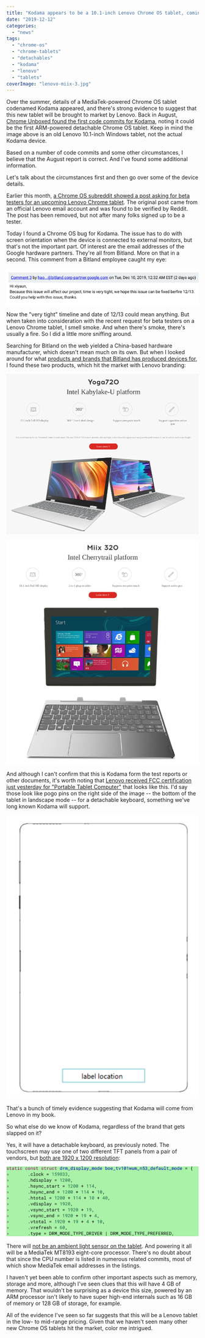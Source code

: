 ```yaml
---
title: "Kodama appears to be a 10.1-inch Lenovo Chrome OS tablet, coming soon"
date: "2019-12-12"
categories: 
  - "news"
tags: 
  - "chrome-os"
  - "chrome-tablets"
  - "detachables"
  - "kodama"
  - "lenovo"
  - "tablets"
coverImage: "lenovo-miix-3.jpg"
---
```


Over the summer, details of a MediaTek-powered Chrome OS tablet codenamed Kodama appeared, and there's strong evidence to suggest that this new tablet will be brought to market by Lenovo. Back in August, [Chrome Unboxed found the first code commits for Kodama](https://chromeunboxed.com/kodama-may-be-the-first-detachable-arm-chromebook/), noting it could be the first ARM-powered detachable Chrome OS tablet. Keep in mind the image above is an old Lenovo 10.1-inch Windows tablet, not the actual Kodama device.

Based on a number of code commits and some other circumstances, I believe that the August report is correct. And I've found some additional information.

Let's talk about the circumstances first and then go over some of the device details.

Earlier this month, [a Chrome OS subreddit showed a post asking for beta testers for an upcoming Lenovo Chrome tablet](https://9to5google.com/2019/12/03/lenovo-chrome-os-tablet-testers/). The original post came from an official Lenovo email account and was found to be verified by Reddit. The post has been removed, but not after many folks signed up to be a tester.

Today I found a Chrome OS bug for Kodama. The issue has to do with screen orientation when the device is connected to external monitors, but that's not the important part. Of interest are the email addresses of the Google hardware partners. They're all from Bitland. More on that in a second. This comment from a Bitland employee caught my eye:

![](images/Screenshot-2019-12-12-at-3.48.33-PM.png)

Now the "very tight" timeline and date of 12/13 could mean anything. But when taken into consideration with the recent request for beta testers on a Lenovo Chrome tablet, I smell smoke. And when there's smoke, there's usually a fire. So I did a little more sniffing around.

Searching for Bitland on the web yielded a China-based hardware manufacturer, which doesn't mean much on its own. But when I looked around for what [products and brands that Bitland has produced devices for](http://www.bitland.com.cn/product/bjbdnjpbdn.html), I found these two products, which hit the market with Lenovo branding:

![](images/Screenshot-2019-12-12-at-3.52.13-PM.png)

![](images/Screenshot-2019-12-12-at-3.52.32-PM.png)

And although I can't confirm that this is Kodama form the test reports or other documents, it's worth noting that [Lenovo received FCC certification just yesterday for "Portable Tablet Computer"](https://apps.fcc.gov/oetcf/eas/reports/ViewExhibitReport.cfm?mode=Exhibits&RequestTimeout=500&calledFromFrame=N&application_id=bvjEQjQqTG%2BWmbIbOxUqrQ%3D%3D&fcc_id=O57TB8705F) that looks like this. I'd say those look like pogo pins on the right side of the image -- the bottom of the tablet in landscape mode -- for a detachable keyboard, something we've long known Kodama will support.

![](images/Screenshot-2019-12-12-at-4.03.02-PM.png)

That's a bunch of timely evidence suggesting that Kodama will come from Lenovo in my book.

So what else do we know of Kodama, regardless of the brand that gets slapped on it?

Yes, it will have a detachable keyboard, as previously noted. The touchscreen may use one of two different TFT panels from a pair of vendors, but [both are 1920 x 1200 resolution](https://chromium-review.googlesource.com/c/chromiumos/third_party/kernel/+/1763988/55/drivers/gpu/drm/panel/panel-boe-tv101wum-nl6.c#856):

![](images/Screenshot-2019-12-12-at-4.13.24-PM.png)

There will [not be an ambient light sensor on the tablet](https://chromium-review.googlesource.com/c/chromiumos/overlays/board-overlays/+/1826800/3/overlay-kukui/chromeos-base/chromeos-config-bsp-kukui/files/model.yaml). And powering it all will be a MediaTek MT8193 eight-core processor. There's no doubt about that since the CPU number is listed in numerous related commits, most of which show MediaTek email addresses in the listings.

I haven't yet been able to confirm other important aspects such as memory, storage and more, although I've seen clues that this will have 4 GB of memory. That wouldn't be surprising as a device this size, powered by an ARM processor isn't likely to have super high-end internals such as 16 GB of memory or 128 GB of storage, for example.

All of the evidence I've seen so far suggests that this will be a Lenovo tablet in the low- to mid-range pricing. Given that we haven't seen many other new Chrome OS tablets hit the market, color me intrigued.
